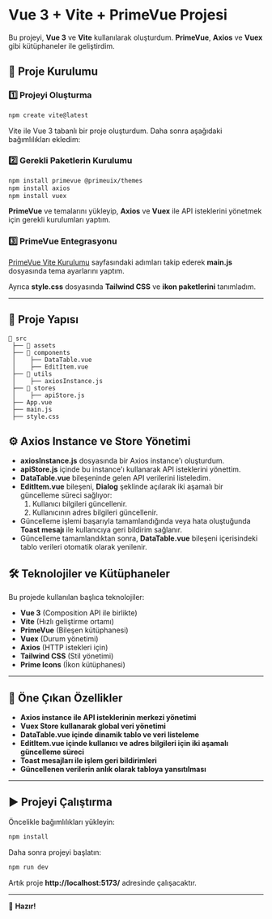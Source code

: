 # Vue 3 + Vite + PrimeVue Projesi

Bu projeyi, **Vue 3** ve **Vite** kullanılarak oluşturdum. **PrimeVue**, **Axios** ve **Vuex** gibi kütüphaneler ile geliştirdim. 

## 🚀 Proje Kurulumu

### 1️⃣ Projeyi Oluşturma
```sh
npm create vite@latest
```
Vite ile Vue 3 tabanlı bir proje oluşturdum. Daha sonra aşağıdaki bağımlılıkları ekledim:

### 2️⃣ Gerekli Paketlerin Kurulumu
```sh
npm install primevue @primeuix/themes
npm install axios
npm install vuex
```
**PrimeVue** ve temalarını yükleyip, **Axios** ve **Vuex** ile API isteklerini yönetmek için gerekli kurulumları yaptım.

### 3️⃣ PrimeVue Entegrasyonu
[PrimeVue Vite Kurulumu](https://primevue.org/vite) sayfasındaki adımları takip ederek **main.js** dosyasında tema ayarlarını yaptım.

Ayrıca **style.css** dosyasında **Tailwind CSS** ve **ikon paketlerini** tanımladım.

---

## 📂 Proje Yapısı

```
📁 src
 ├── 📂 assets
 ├── 📂 components
 │    ├── DataTable.vue
 │    ├── EditItem.vue
 ├── 📂 utils
 │    ├── axiosInstance.js
 ├── 📂 stores
 │    ├── apiStore.js
 ├── App.vue
 ├── main.js
 ├── style.css
```

## ⚙️ Axios Instance ve Store Yönetimi

- **axiosInstance.js** dosyasında bir Axios instance'ı oluşturdum.
- **apiStore.js** içinde bu instance'ı kullanarak API isteklerini yönettim.
- **DataTable.vue** bileşeninde gelen API verilerini listeledim.
- **EditItem.vue** bileşeni, **Dialog** şeklinde açılarak iki aşamalı bir güncelleme süreci sağlıyor:
  1. Kullanıcı bilgileri güncellenir.
  2. Kullanıcının adres bilgileri güncellenir.
- Güncelleme işlemi başarıyla tamamlandığında veya hata oluştuğunda **Toast mesajı** ile kullanıcıya geri bildirim sağlanır.
- Güncelleme tamamlandıktan sonra, **DataTable.vue** bileşeni içerisindeki tablo verileri otomatik olarak yenilenir.

## 🛠 Teknolojiler ve Kütüphaneler
Bu projede kullanılan başlıca teknolojiler:
- **Vue 3** (Composition API ile birlikte)
- **Vite** (Hızlı geliştirme ortamı)
- **PrimeVue** (Bileşen kütüphanesi)
- **Vuex** (Durum yönetimi)
- **Axios** (HTTP istekleri için)
- **Tailwind CSS** (Stil yönetimi)
- **Prime Icons** (İkon kütüphanesi)

---

## 🎯 Öne Çıkan Özellikler
- **Axios instance ile API isteklerinin merkezi yönetimi**
- **Vuex Store kullanarak global veri yönetimi**
- **DataTable.vue içinde dinamik tablo ve veri listeleme**
- **EditItem.vue içinde kullanıcı ve adres bilgileri için iki aşamalı güncelleme süreci**
- **Toast mesajları ile işlem geri bildirimleri**
- **Güncellenen verilerin anlık olarak tabloya yansıtılması**

---

## ▶️ Projeyi Çalıştırma

Öncelikle bağımlılıkları yükleyin:
```sh
npm install
```
Daha sonra projeyi başlatın:
```sh
npm run dev
```
Artık proje **http://localhost:5173/** adresinde çalışacaktır.

---

🎯 **Hazır!** 


